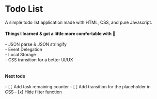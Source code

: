 # Todo List 
A simple todo list application made with HTML, CSS, and pure Javascript.

<h4>Things I learned & got a little more comfortable with 😬</h4>
- JSON parse & JSON stringify<br>
- Event Delegation<br>
- Local Storage<br>
- CSS transition for a better UI/UX<br>
<br>
<h4>Next todo</h4>
- [ ] Add task remaining counter
- [ ] Add transition for the placeholder in CSS
- [x] Hide filter function

